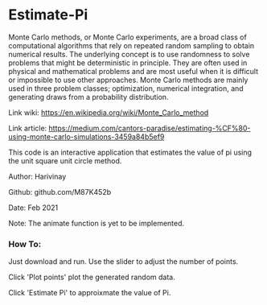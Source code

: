 # Estimate-Pi

Monte Carlo methods, or Monte Carlo experiments, are a broad class of computational algorithms
that rely on repeated random sampling to obtain numerical results. The underlying concept is to
use randomness to solve problems that might be deterministic in principle. They are often used
in physical and mathematical problems and are most useful when it is difficult or impossible to
use other approaches. Monte Carlo methods are mainly used in three problem classes; optimization,
numerical integration, and generating draws from a probability distribution.

Link wiki: https://en.wikipedia.org/wiki/Monte_Carlo_method

Link article: https://medium.com/cantors-paradise/estimating-%CF%80-using-monte-carlo-simulations-3459a84b5ef9

This code is an interactive application that estimates the value of pi
using the unit square unit circle method.

Author: Harivinay

Github: github.com/M87K452b

Date: Feb 2021

Note: The animate function is yet to be implemented.

### How To: 
Just download and run. Use the slider to adjust the number of points.

Click 'Plot points' plot the generated random data.

Click 'Estimate Pi' to approixmate the value of Pi.

